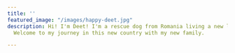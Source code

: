 ```yaml
---
title: ''
featured_image: "/images/happy-deet.jpg"
description: Hi! I'm Deet! I'm a rescue dog from Romania living a new life in Finland.
  Welcome to my journey in this new country with my new family.

---
```

